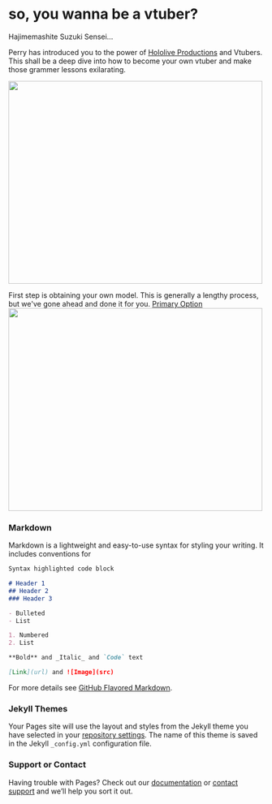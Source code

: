 # so, you wanna be a vtuber?

Hajimemashite Suzuki Sensei...

Perry has introduced you to the power of [Hololive Productions](https://en.hololive.tv/) and Vtubers. This shall be a deep dive into how to become your own vtuber and make those grammer lessons exilarating. 

<img id="img1" src="https://i.redd.it/od689gbndto51.jpg" width="500" height="400">

First step is obtaining your own model. This is generally a lengthy process, but we've gone ahead and done it for you. 
[Primary Option](https://imkrisyim.gumroad.com/l/qpecZ)
<img id="img1" src="https://play-lh.googleusercontent.com/8ddL1kuoNUB5vUvgDVjYY3_6HwQcrg1K2fd_R8soD-e2QYj8fT9cfhfh3G0hnSruLKec" width="500" height="400">

### Markdown

Markdown is a lightweight and easy-to-use syntax for styling your writing. It includes conventions for

```markdown
Syntax highlighted code block

# Header 1
## Header 2
### Header 3

- Bulleted
- List

1. Numbered
2. List

**Bold** and _Italic_ and `Code` text

[Link](url) and ![Image](src)
```

For more details see [GitHub Flavored Markdown](https://guides.github.com/features/mastering-markdown/).

### Jekyll Themes

Your Pages site will use the layout and styles from the Jekyll theme you have selected in your [repository settings](https://github.com/DontMindMe11/tbd/settings/pages). The name of this theme is saved in the Jekyll `_config.yml` configuration file.

### Support or Contact

Having trouble with Pages? Check out our [documentation](https://docs.github.com/categories/github-pages-basics/) or [contact support](https://support.github.com/contact) and we’ll help you sort it out.




<style>
  #img1 {
    margin: auto;
  }
</style>

